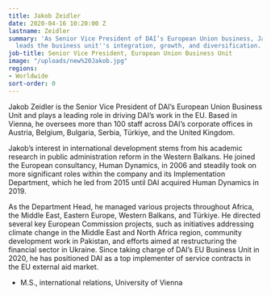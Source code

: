 ```yaml
---
title: Jakob Zeidler
date: 2020-04-16 10:20:00 Z
lastname: Zeidler
summary: 'As Senior Vice President of DAI’s European Union business, Jakob  Zeidler
  leads the business unit''s integration, growth, and diversification. '
job-title: Senior Vice President, European Union Business Unit
image: "/uploads/new%20Jakob.jpg"
regions:
- Worldwide
sort-order: 0
---
```


Jakob Zeidler is the Senior Vice President of DAI’s European Union Business Unit and plays a leading role in driving DAI’s work in the EU. Based in Vienna, he oversees more than 100 staff across DAI’s corporate offices in Austria, Belgium, Bulgaria, Serbia, Türkiye, and the United Kingdom.

Jakob’s interest in international development stems from his academic research in public administration reform in the Western Balkans. He joined the European consultancy, Human Dynamics, in 2006 and steadily took on more significant roles within the company and its Implementation Department, which he led from 2015 until DAI acquired Human Dynamics in 2019.

As the Department Head, he managed various projects throughout Africa, the Middle East, Eastern Europe, Western Balkans, and Türkiye. He directed several key European Commission projects, such as initiatives addressing climate change in the Middle East and North Africa region, community development work in Pakistan, and efforts aimed at restructuring the financial sector in Ukraine.
Since taking charge of DAI’s EU Business Unit in 2020, he has positioned DAI as a top implementer of service contracts in the EU external aid market.

* M.S., international relations, University of Vienna
